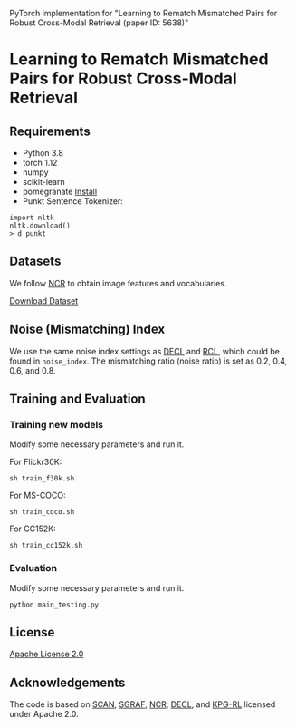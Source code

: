 PyTorch implementation for "Learning to Rematch Mismatched Pairs for Robust Cross-Modal Retrieval (paper ID: 5638)"
# Learning to Rematch Mismatched Pairs for Robust Cross-Modal Retrieval

## Requirements
- Python 3.8
- torch 1.12
- numpy
- scikit-learn
- pomegranate [Install](https://github.com/jmschrei/pomegranate/pull/901)
- Punkt Sentence Tokenizer:
  
```
import nltk
nltk.download()
> d punkt
```
## Datasets
We follow [NCR](https://github.com/XLearning-SCU/2021-NeurIPS-NCR) to obtain image features and vocabularies.

[Download Dataset](https://ncr-paper.cdn.bcebos.com/data/NCR-data.tar)

## Noise (Mismatching) Index
We use the same noise index settings as [DECL](https://github.com/QinYang79/DECL) and [RCL](https://github.com/penghu-cs/RCL), which could be found in ```noise_index```. The mismatching ratio (noise ratio) is set as 0.2, 0.4, 0.6, and 0.8.


## Training and Evaluation
### Training new models
Modify some necessary parameters and run it.

For Flickr30K:
```
sh train_f30k.sh
```

For MS-COCO:
```
sh train_coco.sh
```

For CC152K:
```
sh train_cc152k.sh
```

### Evaluation
Modify some necessary parameters and run it.
```
python main_testing.py
```

## License

[Apache License 2.0](http://www.apache.org/licenses/LICENSE-2.0)



## Acknowledgements
The code is based on [SCAN](https://github.com/kuanghuei/SCAN), [SGRAF](https://github.com/Paranioar/SGRAF), [NCR](https://github.com/XLearning-SCU/2021-NeurIPS-NCR), [DECL](https://github.com/QinYang79/DECL), and [KPG-RL](https://github.com/XJTU-XGU/KPG-RL) licensed under Apache 2.0. 

